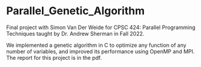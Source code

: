 # Parallel_Genetic_Algorithm
Final project with Simon Van Der Weide for CPSC 424: Parallel Programming Techniques taught by Dr. Andrew Sherman in Fall 2022.

We implemented a genetic algorithm in C to optimize any function of any number of variables, and improved its performance using OpenMP and MPI.
The report for this project is in the pdf.

